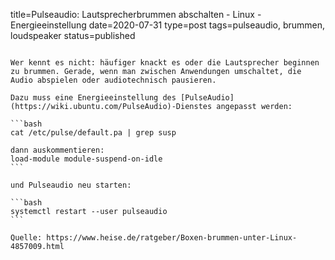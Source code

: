 title=Pulseaudio: Lautsprecherbrummen abschalten - Linux - Energieeinstellung
date=2020-07-31
type=post
tags=pulseaudio, brummen, loudspeaker
status=published
~~~~~~

Wer kennt es nicht: häufiger knackt es oder die Lautsprecher beginnen zu brummen. Gerade, wenn man zwischen Anwendungen umschaltet, die Audio abspielen oder audiotechnisch pausieren.

Dazu muss eine Energieeinstellung des [PulseAudio](https://wiki.ubuntu.com/PulseAudio)-Dienstes angepasst werden:

```bash
cat /etc/pulse/default.pa | grep susp

dann auskommentieren:
load-module module-suspend-on-idle
```

und Pulseaudio neu starten:

```bash
systemctl restart --user pulseaudio
```

Quelle: https://www.heise.de/ratgeber/Boxen-brummen-unter-Linux-4857009.html
